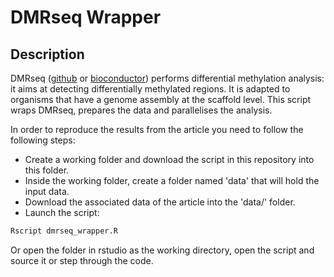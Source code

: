 # DMRseq Wrapper

## Description
DMRseq ([github](https://github.com/kdkorthauer/dmrseq) or [bioconductor](https://bioconductor.org/packages/release/bioc/html/dmrseq.html)) 
performs differential methylation analysis: it aims at detecting
differentially methylated regions. It is adapted to organisms that have a
genome assembly at the scaffold level.
This script wraps DMRseq, prepares the data and parallelises the analysis.

In order to reproduce the results from the article you need to follow the following steps:

- Create a working folder and download the script in this repository into this folder.
- Inside the working folder, create a folder named 'data' that will hold the input data.
- Download the associated data of the article into the 'data/' folder.
- Launch the script:

```bash
Rscript dmrseq_wrapper.R
```

Or open the folder in rstudio as the working directory, open the script and source it or step through the code.
